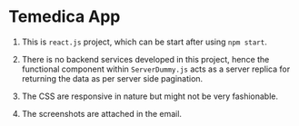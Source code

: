# Temedica App

1. This is `react.js` project, which can be start after using `npm start`.

2. There is no backend services developed in this project, hence the functional component within `ServerDummy.js` acts as a server replica for returning the data as per server side pagination.

3. The CSS are responsive in nature but might not be very fashionable.

4. The screenshots are attached in the email.